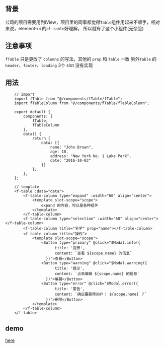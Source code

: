 ## 背景

公司的项目需要用到iView，项目里的同事都觉得`Table`组件用起来不顺手，相对来说，element-ui 的`el-table`好理解。
所以就有了这个小组件(无奈脸)

## 注意事项

`fTable` 只是更改了 `columns` 的写法，其他的 `prop` 和 `Table` 一致
另外`Table` 的 `header`、`footer`、`loading` 3个 slot 没有实现

## 用法

```
    // import
    import fTable from "@/components/fTable/fTable";
    import fTableColumn from "@/components/fTable/fTableColumn";

    export default {
        components: {
            fTable,
            fTableColumn
        },
        data() {
            return {
                data: [{
                    name: "John Brown",
                    age: 18,
                    address: "New York No. 1 Lake Park",
                    date: "2016-10-03"
                }]
            };
        },
    };
```

```
    // template
    <f-table :data="data">
        <f-table-column type="expand" :width="60" align="center">
            <template slot-scope="scope">
                expand 的内容，可以是各种组件
            </template>
        </f-table-column>
        <f-table-column type="selection" :width="60" align="center"></f-table-column>
        <f-table-column title="名字" prop="name"></f-table-column>
        <f-table-column title="操作">
            <template slot-scope="scope">
                <Button type="primary" @click="$Modal.info({
                      title: '提示',
                      content: `查看 ${scope.name} 的信息`
                  })">查看</Button>
                <Button type="warning" @click="$Modal.warning({
                      title: '提示',
                      content: `点击编辑 ${scope.name} 的信息`
                  })">编辑</Button>
                <Button type="error" @click="$Modal.error({
                      title: '警告',
                      content: `确定要删除用户： ${scope.name} ？`
                  })">删除</Button>
            </template>
        </f-table-column>
    </f-table>
```
## demo

[here](https://codesandbox.io/s/km1ry8zrp7)
